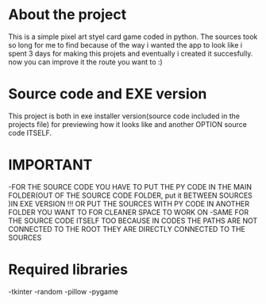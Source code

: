 # About the project
This is a simple pixel art styel card game coded in python.
The sources took so long for me to find because of the way i wanted the app to look like
i spent 3 days for making this projets and eventually i created it succesfully.
now you can improve it the route you want to :)

# Source code and EXE version
This project is both in exe installer version(source code included in the projects file) for previewing how it looks like and another  OPTION  source code ITSELF.

# IMPORTANT
-FOR THE SOURCE CODE YOU HAVE TO PUT THE PY CODE IN THE MAIN FOLDER(OUT OF THE SOURCE CODE FOLDER, put it BETWEEN SOURCES )IN EXE VERSION !!!
OR PUT THE SOURCES WITH PY CODE IN ANOTHER FOLDER YOU WANT TO FOR CLEANER SPACE TO WORK ON
-SAME FOR THE SOURCE CODE ITSELF TOO BECAUSE IN CODES THE PATHS ARE NOT CONNECTED TO THE ROOT THEY ARE DIRECTLY CONNECTED TO THE SOURCES

# Required libraries
-tkinter
-random
-pillow
-pygame


